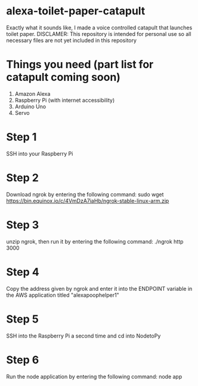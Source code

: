 # alexa-toilet-paper-catapult
Exactly what it sounds like, I made a voice controlled catapult that launches toilet paper.
DISCLAMER: This repository is intended for personal use so all necessary files are not yet included in this repository

# Things you need (part list for catapult coming soon)
1. Amazon Alexa
2. Raspberry Pi (with internet accessibility)
3. Arduino Uno
4. Servo 

# Step 1
SSH into your Raspberry Pi 

# Step 2
Download ngrok by entering the following command: sudo wget https://bin.equinox.io/c/4VmDzA7iaHb/ngrok-stable-linux-arm.zip

# Step 3
unzip ngrok, then run it by entering the following command: ./ngrok http 3000

# Step 4
Copy the address given by ngrok and enter it into the ENDPOINT variable in the AWS application titled "alexapoophelper1"

# Step 5
SSH into the Raspberry Pi a second time and cd into NodetoPy

# Step 6 
Run the node application by entering the following command: node app


